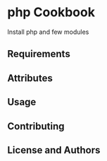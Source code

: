 php Cookbook
=======================
Install php and few modules


Requirements
------------


Attributes
----------

Usage
-----

Contributing
------------

License and Authors
-------------------
